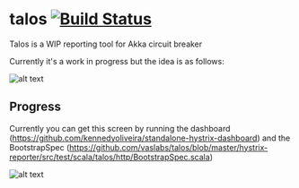 # talos [![Build Status](https://travis-ci.com/vaslabs/talos.svg?branch=master)](https://travis-ci.com/vaslabs/talos)

Talos is a WIP reporting tool for Akka circuit breaker

Currently it's a work in progress but the idea is as follows:

![alt text](https://docs.google.com/drawings/d/e/2PACX-1vRKebbVROyBITii1GHHigPvGbFt0QdEIzk5oT1mZa16VN30MYH4wvhqd14Qllp_1SIz3wcqDdAP5Kx6/pub?w=1440&h=1080)

## Progress

Currently you can get this screen by running the dashboard (https://github.com/kennedyoliveira/standalone-hystrix-dashboard)
and the BootstrapSpec (https://github.com/vaslabs/talos/blob/master/hystrix-reporter/src/test/scala/talos/http/BootstrapSpec.scala)

![alt text](https://user-images.githubusercontent.com/3875429/47317475-8e18ac00-d641-11e8-99fa-843e79ee7ec8.png)
